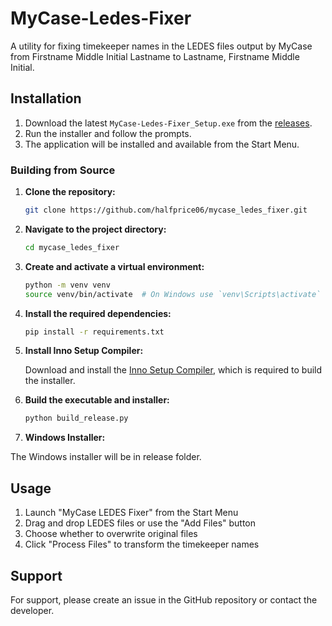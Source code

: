 # MyCase-Ledes-Fixer

A utility for fixing timekeeper names in the LEDES files output by MyCase from Firstname Middle Initial Lastname to Lastname, Firstname Middle Initial.

## Installation

1. Download the latest `MyCase-Ledes-Fixer_Setup.exe` from the [releases](release).
2. Run the installer and follow the prompts.
3. The application will be installed and available from the Start Menu.

### Building from Source

1. **Clone the repository:**

   ```bash
   git clone https://github.com/halfprice06/mycase_ledes_fixer.git
   ```

2. **Navigate to the project directory:**

   ```bash
   cd mycase_ledes_fixer
   ```

3. **Create and activate a virtual environment:**

   ```bash
   python -m venv venv
   source venv/bin/activate  # On Windows use `venv\Scripts\activate`
   ```

4. **Install the required dependencies:**

   ```bash
   pip install -r requirements.txt
   ```

5. **Install Inno Setup Compiler:**

   Download and install the [Inno Setup Compiler](https://jrsoftware.org/isinfo.php), which is required to build the installer.

5. **Build the executable and installer:**

   ```bash
   python build_release.py
   ```

6. **Windows Installer:**

The Windows installer will be in release folder. 

## Usage

1. Launch "MyCase LEDES Fixer" from the Start Menu
2. Drag and drop LEDES files or use the "Add Files" button
3. Choose whether to overwrite original files
4. Click "Process Files" to transform the timekeeper names

## Support

For support, please create an issue in the GitHub repository or contact the developer. 